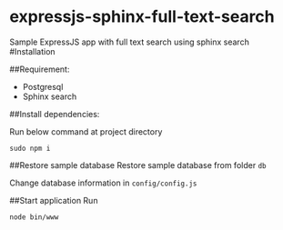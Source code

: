 # expressjs-sphinx-full-text-search
Sample ExpressJS app with full text search using sphinx search
#Installation

##Requirement:

- Postgresql
- Sphinx search

##Install dependencies:

Run below command at project directory
```
sudo npm i
```
##Restore sample database
Restore sample database from folder `db`

Change database information in `config/config.js`

##Start application
Run 
```
node bin/www
```
